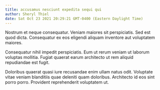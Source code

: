 ```yaml
---
title: accusamus nesciunt expedita sequi qui
author: Sheryl Thiel
date: Sat Oct 23 2021 20:29:21 GMT-0400 (Eastern Daylight Time)
---
```

Nostrum et neque consequatur. Veniam maiores sit perspiciatis. Sed est quod dicta. Consequatur ex eos eligendi aliquam inventore aut voluptatem maiores.

 Consequatur nihil impedit perspiciatis. Eum ut rerum veniam ut laborum voluptas mollitia. Fugiat quaerat earum architecto ut rem aliquid repudiandae est fugit.

 Doloribus quaerat quasi iure recusandae enim ullam natus odit. Voluptate vitae veniam blanditiis quae deleniti quam doloribus. Architecto id eos sint porro porro. Provident reprehenderit voluptatem ut.